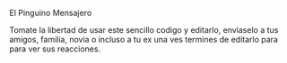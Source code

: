 El Pinguino Mensajero



Tomate la libertad de usar este sencillo codigo y editarlo, enviaselo a tus amigos, familia, novia o incluso a tu ex una ves termines de editarlo para para ver sus reacciones.
